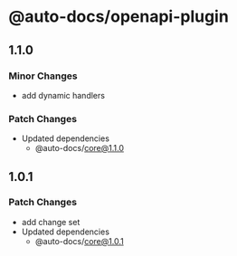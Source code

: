 # @auto-docs/openapi-plugin

## 1.1.0

### Minor Changes

- add dynamic handlers

### Patch Changes

- Updated dependencies
  - @auto-docs/core@1.1.0

## 1.0.1

### Patch Changes

- add change set
- Updated dependencies
  - @auto-docs/core@1.0.1
